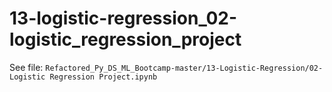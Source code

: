 # 13-logistic-regression_02-logistic_regression_project

See file: `Refactored_Py_DS_ML_Bootcamp-master/13-Logistic-Regression/02-Logistic Regression Project.ipynb`
